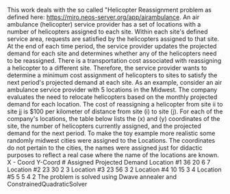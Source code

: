 This work deals with the so called "Helicopter Reassignment problem as defined here: https://miro.neos-server.org/app/airambulance. An air ambulance (helicopter) service provider has a set of locations with a number of helicopters assigned to each site. Within each site's defined service area, requests are satisfied by the helicopters assigned to that site. At the end of each time period, the service provider updates the projected demand for each site and determines whether any of the helicopters need to be reassigned. There is a transportation cost associated with reassigning a helicopter to a different site. Therefore, the service provider wants to determine a minimum cost assignment of helicopters to sites to satisfy the next period's projected demand at each site. As an example, consider an air ambulance service provider with 5 locations in the Midwest. The company evaluates the need to relocate helicopters based on the monthly projected demand for each location. The cost of reassigning a helicopter from site ii to site jj is $100 per kilometer of distance from site (i) to site (j). For each of the company's locations, the table below lists the (x) and (y) coordinates of the site, the number of helicopters currently assigned, and the projected demand for the next period. To make the toy example more realistic some randomly midwest cities were assigned to the Locations. The coordinates do not pertain to the cities, the names were assigned just for didactic purposes to reflect a real case where the name of the locations are known. X - Coord Y-Coord # Assigned Projected Demand Location #1 36 20 6 7 Location #2 23 30 2 3 Location #3 23 56 3 2 Location #4 10 15 3 4 Location #5 5 5 4 2 The problem is solved using Dwave annealer and ConstrainedQuadraticSolver
